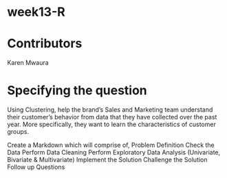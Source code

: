 # week13-R
 
# Contributors
Karen Mwaura

# Specifying the question
Using Clustering, help the brand’s Sales and Marketing team understand their customer’s behavior from data that they have collected over the past year. More specifically, they want to learn the characteristics of customer groups. 

Create a Markdown which will comprise of,
Problem Definition
Check the Data
Perform Data Cleaning
Perform Exploratory Data Analysis  (Univariate, Bivariate & Multivariate)
Implement the Solution
Challenge the Solution
Follow up Questions
 
